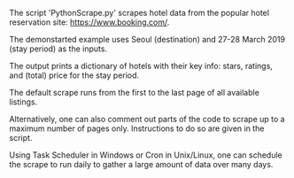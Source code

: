 The script 'PythonScrape.py' scrapes hotel data from the popular hotel reservation site: https://www.booking.com/.

The demonstarted example uses Seoul (destination) and 27-28 March 2019 (stay period) as the inputs.

The output prints a dictionary of hotels with their key info: stars, ratings, and (total) price for the stay period.

The default scrape runs from the first to the last page of all available listings.

Alternatively, one can also comment out parts of the code to scrape up to a maximum number of pages only. Instructions to do so are given in the script.

Using Task Scheduler in Windows or Cron in Unix/Linux, one can schedule the scrape to run daily to gather a large amount of data over many days.

